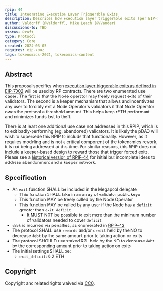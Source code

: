 ```yaml
---
rpip: 44
title: Integrating Execution Layer Triggerable Exits
description: Describes how execution layer triggerable exits (per EIP-7002) will be used within Rocket Pool.
author: Valdorff (@Valdorff), Mike Leach (@VVander)
discussions-to: TBD
status: Draft
type: Protocol
category: Core
created: 2024-03-05
requires: eip-7002
tags: tokenomics-2024, tokenomics-content
---
```


## Abstract
This proposal specifies when [execution layer triggerable exits as defined in EIP-7002](https://eips.ethereum.org/EIPS/eip-7002) will be used by RP contracts. There are two enumerated use cases. The first is that the Node operator may freely request exits of their validators. The second is a keeper mechanism that allows and incentivizes any user to forcibly exit a Node Operator's validators if that Node Operator owes the protocol a threshold amount. This helps keep rETH performant and minimizes funds lost to theft.

There is at least one additional use case not addressed in this RPIP, which is to exit badly-performing (eg, abandoned) validators. It is likely the pDAO will wish to supersede this RPIP to include that functionality. However, as it requires modeling and is not a critical component of the tokenomics rework, it is not being addressed at this time. For similar reasons, this RPIP does not include a keeper-based design to reward those that trigger forced exits. Please see a [historical version of RPIP-44](https://github.com/rocket-pool/RPIPs/blob/09d445accaa77f355acae1e943910ad0229a1d2e/RPIPs/RPIP-44.md) for initial but incomplete ideas to address abandonment and a keeper network.

## Specification
- An `exit` function SHALL be included in the Megapool delegate
  - This function SHALL take in an array of validator public keys
  - This function MAY be freely called by the Node Operator
  - This function MAY be called by any user if the Node has a `deficit` greater than `exit_deficit`
    - It MUST NOT be possible to exit more than the minimum number of validators needed to cover `deficit`
- `debt` is incurred via penalties, as enumerated in [RPIP-42](RPIP-42.md)
- The protocol SHALL use `rewards` and/or `credit` held by the NO to decrease `debt` by the same amount prior to taking action on exits
- The protocol SHOULD use staked RPL held by the NO to decrease `debt` by the corresponding amount prior to taking action on exits
- The initial settings SHALL be:
  - `exit_deficit`: 0.2 ETH

## Copyright
Copyright and related rights waived via [CC0](https://creativecommons.org/publicdomain/zero/1.0/).
